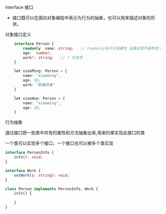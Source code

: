 

interface 接口
+ 接口既可以在面向对象编程中表示为行为的抽象，也可以用来描述对象的形状。

对象接口定义

```typeScript
    interface Person {
        readonly  name: string;   // readonly标识只读属性 设置后就不能修改了
        age:  number;
        work?: string;   // ? 可选项
    }

    let xiaoMing: Person = {
        name: "xiaoming",
        age: 18,
        work: "前端开发"
    }

    let xiaoHua: Person = {
        name: "xiaoming",
        age: 18,
    }
```


行为抽象

通过接口把一些类中共有的属性和方法抽象出来,用来约束实现此接口的类

一个类可以实现多个接口，一个接口也可以被多个类实现

```typeScript
interface PersonInfo {
    info(): void;
}

interface Work {
    setWork(s: string): void;
}

class Person implements PersonInfo, Work {
    info() {
        
    }
}

```